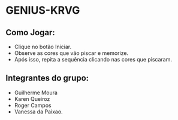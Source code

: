 # GENIUS-KRVG

## Como Jogar:

- Clique no botão Iniciar.
- Observe as cores que vão piscar e memorize.
- Após isso, repita a sequência clicando nas cores que piscaram.


## Integrantes do grupo: 

- Guilherme Moura
- Karen Queiroz
- Roger Campos
- Vanessa da Paixao.
